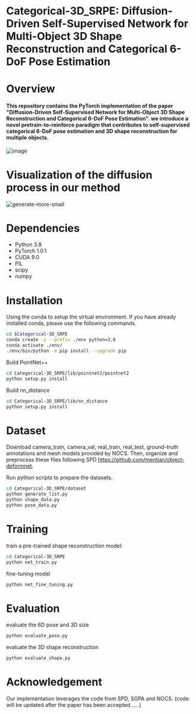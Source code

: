 # Categorical-3D_SRPE: Diffusion-Driven Self-Supervised Network for Multi-Object 3D Shape Reconstruction and Categorical 6-DoF Pose Estimation
# Overview
#### This repository contains the PyTorch implementation of the paper "Diffusion-Driven Self-Supervised Network for Multi-Object 3D Shape Reconstruction and Categorical 6-DoF Pose Estimation". we introduce a novel pretrain-to-reinforce paradigm that contributes to self-supervised categorical 6-DoF pose estimation and 3D shape reconstruction for multiple objects.

![image](https://github.com/S-JingTao/Categorical-3D_SRPE/assets/26479294/bd3a10b6-5b61-469a-8139-138584256075)

# Visualization of the diffusion process in our method
![generate-more-small](https://github.com/S-JingTao/Categorical-3D_SRPE/assets/26479294/03555ae2-e2e0-4c60-a982-f1e3a1bc50bf)

# Dependencies
* Python 3.8
* PyTorch 1.0.1
* CUDA 9.0
* PIL
* scipy
* numpy

# Installation
Using the conda to setup the virtual environment. If you have already installed conda, please use the following commands.

```bash
cd $Categorical-3D_SRPE
conda create -y --prefix ./env python=3.8
conda activate ./env/
./env/bin/python -m pip install --upgrade pip
```
Build PointNet++
```bash
cd Categorical-3D_SRPE/lib/pointnet2/pointnet2
python setup.py install
```
Build nn_distance
```bash
cd Categorical-3D_SRPE/lib/nn_distance
python setup.py install
```
# Dataset
Download camera_train, camera_val, real_train, real_test, ground-truth annotations and mesh models provided by NOCS. Then, organize and preprocess these files following SPD https://github.com/mentian/object-deformnet.

Run python scripts to prepare the datasets.
```bash
cd Categorical-3D_SRPE/dataset
python generate_list.py
python shape_data.py
python pose_data.py
```
# Training
train a pre-trained shape reconstruction model:
```bash
cd Categorical-3D_SRPE
python net_train.py
```
fine-tuning model
```bash
python net_fine_tuning.py
```
# Evaluation
evaluate the 6D pose and 3D size
```bash
python evaluate_pose.py
```
evaluate the 3D shape reconstruction
```bash
python evaluate_shape.py
```
# Acknowledgement
Our implementation leverages the code from SPD, SGPA and  NOCS.
(code will be updated after the paper has been accepted......)
